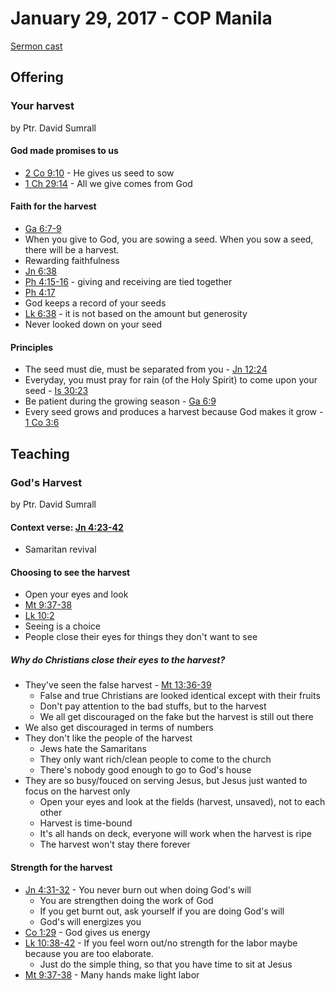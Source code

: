 # January 29, 2017 - COP Manila

[Sermon cast](https://livestream.com/accounts/1636144/cathedralofpraiseph/videos/147972369)

## Offering

### Your harvest
by Ptr. David Sumrall

#### God made promises to us
- [2 Co 9:10](http://www.biblestudytools.com/2-corinthians/9-10.html) - He gives us seed to sow
- [1 Ch 29:14](http://www.biblestudytools.com/1-chronicles/29-14.html) - All we give comes from God

#### Faith for the harvest
- [Ga 6:7-9](http://www.biblestudytools.com/galatians/passage/?q=galatians+6:7-9)
- When you give to God, you are sowing a seed. When you sow a seed, there will be a harvest.
- Rewarding faithfulness
- [Jn 6:38](http://www.biblestudytools.com/john/6-38.html)
- [Ph 4:15-16](http://www.biblestudytools.com/philippians/passage/?q=philippians+4:15-16) - giving and receiving are tied together
- [Ph 4:17](http://www.biblestudytools.com/philippians/4-17.html)
- God keeps a record of your seeds
- [Lk 6:38](http://www.biblestudytools.com/luke/6-38.html) - it is not based on the amount but generosity
- Never looked down on your seed

#### Principles
- The seed must die, must be separated from you - [Jn 12:24](http://www.biblestudytools.com/john/12-24.html)
- Everyday, you must pray for rain (of the Holy Spirit) to come upon your seed - [Is 30:23](http://www.biblestudytools.com/isaiah/30-23.html)
- Be patient during the growing season - [Ga 6:9](http://www.biblestudytools.com/galatians/6-9.html)
- Every seed grows and produces a harvest because God makes it grow - [1 Co 3:6](http://www.biblestudytools.com/1-corinthians/3-6.html)

## Teaching

### God's Harvest
by Ptr. David Sumrall

#### Context verse: [Jn 4:23-42](http://www.biblestudytools.com/john/passage/?q=john+4:23-42)

- Samaritan revival

#### Choosing to see the harvest
- Open your eyes and look
- [Mt 9:37-38](http://www.biblestudytools.com/matthew/passage/?q=matthew+9:37-38)
- [Lk 10:2](http://www.biblestudytools.com/luke/10-2.html)
- Seeing is a choice
- People close their eyes for things they don't want to see

##### Why do Christians close their eyes to the harvest?
- They've seen the false harvest - [Mt 13:36-39](http://www.biblestudytools.com/matthew/passage/?q=matthew+13:36-39)
  - False and true Christians are looked identical except with their fruits
  - Don't pay attention to the bad stuffs, but to the harvest
  - We all get discouraged on the fake but the harvest is still out there
- We also get discouraged in terms of numbers
- They don't like the people of the harvest
  - Jews hate the Samaritans
  - They only want rich/clean people to come to the church
  - There's nobody good enough to go to God's house
- They are so busy/fouced on serving Jesus, but Jesus just wanted to focus on the harvest only
  - Open your eyes and look at the fields (harvest, unsaved), not to each other
  - Harvest is time-bound
  - It's all hands on deck, everyone will work when the harvest is ripe
  - The harvest won't stay there forever

#### Strength for the harvest
- [Jn 4:31-32](http://www.biblestudytools.com/john/passage/?q=john+4:31-32) - You never burn out when doing God's will
  - You are strengthen doing the work of God
  - If you get burnt out, ask yourself if you are doing God's will
  - God's will energizes you
- [Co 1:29](http://www.biblestudytools.com/colossians/1-29.html) - God gives us energy
- [Lk 10:38-42](http://www.biblestudytools.com/luke/passage/?q=luke+10:38-42) - If you feel worn out/no strength for the labor maybe because you are too elaborate.
  - Just do the simple thing, so that you have time to sit at Jesus
- [Mt 9:37-38](http://www.biblestudytools.com/matthew/passage/?q=matthew+9:37-38) - Many hands make light labor
